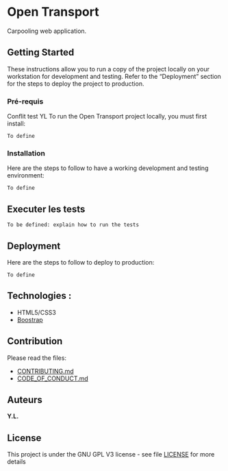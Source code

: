 # Open Transport

Carpooling web application.

## Getting Started
These instructions allow you to run a copy of the project locally on your workstation for development and testing. Refer to the “Deployment” section for the steps to deploy the project to production.

### Pré-requis

Conflit test YL To run the Open Transport project locally, you must first install:

```
To define

```

### Installation

Here are the steps to follow to have a working development and testing environment:


```
To define
```



## Executer les tests

```
To be defined: explain how to run the tests
```


## Deployment

Here are the steps to follow to deploy to production:

```
To define
```

## Technologies :

* HTML5/CSS3
* [Boostrap](https://getbootstrap.com/)

## Contribution

Please read the files:
* [CONTRIBUTING.md](https://github.com/OpenClassrooms-Student-Center/7688581-Expert-Git-GitHub/blob/main/CONTRIBUTING.md)
* [CODE_OF_CONDUCT.md](https://github.com/OpenClassrooms-Student-Center/7688581-Expert-Git-GitHub/blob/main/CONTRIBUTING.md) 

## Auteurs

**Y.L.**

## License

This project is under the GNU GPL V3 license - see file [LICENSE](LICENSE) for more details
